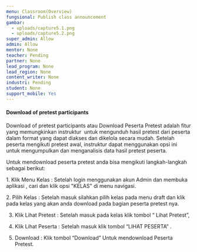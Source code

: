 ```yaml
---
menu: Classroom(Overview)
fungsional: Publish class announcement
gambar:
  - uploads/capture5.1.png
  - uploads/capture5.2.png
super_admin: Allow
admin: Allow
mentor: None
teacher: Pending
partner: None
lead_program: None
lead_region: None
content_writer: None
industri: Pending
student: None
support_mobile: Yes
---
```

#### Download of pretest participants

Download of pretest participants atau Download Peserta Pretest adalah fitur yang memungkinkan instruktur  untuk mengunduh hasil pretest dari peserta dalam format yang dapat diakses dan dikelola secara mudah. Setelah peserta mengikuti pretest awal, instruktur dapat menggunakan opsi ini untuk mengumpulkan dan menganalisis data hasil pretest peserta.

Untuk mendownload peserta pretest anda bisa mengikuti langkah-langkah sebagai berikut:

1.﻿ Klik Menu Kelas : Setelah login menggunakan akun Admin dan membuka aplikasi , cari dan klik opsi "KELAS" di menu navigasi.

2﻿. Pilih Kelas : Setelah masuk silahkan pilih kelas pada menu draft dan klik pada kelas yang akan anda download pada bagian peserta pretest nya.

3. Klik Lihat Pretest : Setelah masuk pada kelas klik tombol “ Lihat Pretest”,

4. Klik Lihat Peserta : Setelah masuk klik tombol “LIHAT PESERTA” .

5. Download : Klik tombol “Download” Untuk mendownload Peserta Pretest.